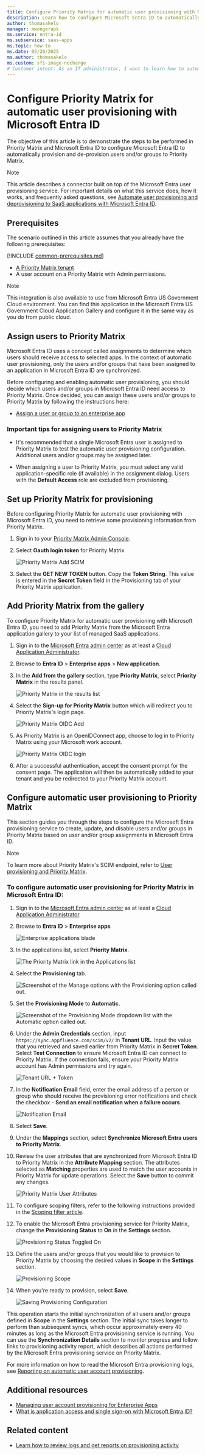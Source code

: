 ```yaml
---
title: Configure Priority Matrix for automatic user provisioning with Microsoft Entra ID
description: Learn how to configure Microsoft Entra ID to automatically provision and de-provision user accounts to Priority Matrix.
author: thomasakelo
manager: mwongerapk
ms.service: entra-id
ms.subservice: saas-apps
ms.topic: how-to
ms.date: 05/20/2025
ms.author: thomasakelo
ms.custom: sfi-image-nochange
# Customer intent: As an IT administrator, I want to learn how to automatically provision and deprovision user accounts from Microsoft Entra ID to Priority Matrix so that I can streamline the user management process and ensure that users have the appropriate access to Priority Matrix.
---
```


# Configure Priority Matrix for automatic user provisioning with Microsoft Entra ID

The objective of this article is to demonstrate the steps to be performed in Priority Matrix and Microsoft Entra ID to configure Microsoft Entra ID to automatically provision and de-provision users and/or groups to Priority Matrix.

> [!NOTE]
> This article describes a connector built on top of the Microsoft Entra user provisioning service. For important details on what this service does, how it works, and frequently asked questions, see [Automate user provisioning and deprovisioning to SaaS applications with Microsoft Entra ID](~/identity/app-provisioning/user-provisioning.md).
>

## Prerequisites

The scenario outlined in this article assumes that you already have the following prerequisites:

[!INCLUDE [common-prerequisites.md](~/identity/saas-apps/includes/common-prerequisites.md)]
* [A Priority Matrix tenant](https://appfluence.com/pricing/)
* A user account on a Priority Matrix with Admin permissions.

> [!NOTE]
> This integration is also available to use from Microsoft Entra US Government Cloud environment. You can find this application in the Microsoft Entra US Government Cloud Application Gallery and configure it in the same way as you do from public cloud.

## Assign users to Priority Matrix

Microsoft Entra ID uses a concept called assignments to determine which users should receive access to selected apps. In the context of automatic user provisioning, only the users and/or groups that have been assigned to an application in Microsoft Entra ID are synchronized.

Before configuring and enabling automatic user provisioning, you should decide which users and/or groups in Microsoft Entra ID need access to Priority Matrix. Once decided, you can assign these users and/or groups to Priority Matrix by following the instructions here:

* [Assign a user or group to an enterprise app](~/identity/enterprise-apps/assign-user-or-group-access-portal.md)

### Important tips for assigning users to Priority Matrix

* It's recommended that a single Microsoft Entra user is assigned to Priority Matrix to test the automatic user provisioning configuration. Additional users and/or groups may be assigned later.

* When assigning a user to Priority Matrix, you must select any valid application-specific role (if available) in the assignment dialog. Users with the **Default Access** role are excluded from provisioning.

## Set up Priority Matrix for provisioning

Before configuring Priority Matrix for automatic user provisioning with Microsoft Entra ID, you need to retrieve some provisioning information from Priority Matrix.

1. Sign in to your [Priority Matrix Admin Console](https://sync.appfluence.com/accounts/login/?next=/accounts/provisioning).

3. Select **Oauth login token** for Priority Matrix

	![Priority Matrix Add SCIM](media/priority-matrix-provisioning-tutorial/oauthlogin.png)

4. Select the **GET NEW TOKEN** button. Copy the **Token String**. This value is entered in the **Secret Token** field in the Provisioning tab of your Priority Matrix application.

## Add Priority Matrix from the gallery

To configure Priority Matrix for automatic user provisioning with Microsoft Entra ID, you need to add Priority Matrix from the Microsoft Entra application gallery to your list of managed SaaS applications.

1. Sign in to the [Microsoft Entra admin center](https://entra.microsoft.com) as at least a [Cloud Application Administrator](~/identity/role-based-access-control/permissions-reference.md#cloud-application-administrator).
1. Browse to **Entra ID** > **Enterprise apps** > **New application**.
1. In the **Add from the gallery** section, type **Priority Matrix**, select **Priority Matrix** in the results panel. 

	![Priority Matrix in the results list](common/search-new-app.png)

5. Select the **Sign-up for Priority Matrix** button which will redirect you to Priority Matrix's login page. 

	![Priority Matrix OIDC Add](media/priority-matrix-provisioning-tutorial/signup.png)

6. As Priority Matrix is an OpenIDConnect app, choose to log in to Priority Matrix using your Microsoft work account.

	![Priority Matrix OIDC login](media/priority-matrix-provisioning-tutorial/msftsignin.png)

7. After a successful authentication, accept the consent prompt for the consent page. The application will then be automatically added to your tenant and you be redirected to your Priority Matrix account.


## Configure automatic user provisioning to Priority Matrix 

This section guides you through the steps to configure the Microsoft Entra provisioning service to create, update, and disable users and/or groups in Priority Matrix based on user and/or group assignments in Microsoft Entra ID.

> [!NOTE]
> To learn more about Priority Matrix's SCIM endpoint, refer to [User provisioning and Priority Matrix](https://appfluence.com/help/article/user-provisioning/).

<a name='to-configure-automatic-user-provisioning-for-priority-matrix-in-azure-ad'></a>

### To configure automatic user provisioning for Priority Matrix in Microsoft Entra ID:

1. Sign in to the [Microsoft Entra admin center](https://entra.microsoft.com) as at least a [Cloud Application Administrator](~/identity/role-based-access-control/permissions-reference.md#cloud-application-administrator).
1. Browse to **Entra ID** > **Enterprise apps**

	![Enterprise applications blade](common/enterprise-applications.png)

1. In the applications list, select **Priority Matrix**.

	![The Priority Matrix link in the Applications list](common/all-applications.png)

3. Select the **Provisioning** tab.

	![Screenshot of the Manage options with the Provisioning option called out.](common/provisioning.png)

4. Set the **Provisioning Mode** to **Automatic**.

	![Screenshot of the Provisioning Mode dropdown list with the Automatic option called out.](common/provisioning-automatic.png)

5. Under the **Admin Credentials** section, input `https://sync.appfluence.com/scim/v2/` in **Tenant URL**. Input the value that you retrieved and saved earlier from Priority Matrix in **Secret Token**. Select **Test Connection** to ensure Microsoft Entra ID can connect to Priority Matrix. If the connection fails, ensure your Priority Matrix account has Admin permissions and try again.

	![Tenant URL + Token](common/provisioning-testconnection-tenanturltoken.png)

6. In the **Notification Email** field, enter the email address of a person or group who should receive the provisioning error notifications and check the checkbox - **Send an email notification when a failure occurs**.

	![Notification Email](common/provisioning-notification-email.png)

7. Select **Save**.

8. Under the **Mappings** section, select **Synchronize Microsoft Entra users to Priority Matrix**.

9. Review the user attributes that are synchronized from Microsoft Entra ID to Priority Matrix in the **Attribute Mapping** section. The attributes selected as **Matching** properties are used to match the user accounts in Priority Matrix for update operations. Select the **Save** button to commit any changes.

	![Priority Matrix User Attributes](media/priority-matrix-provisioning-tutorial/userattributes.png)

10. To configure scoping filters, refer to the following instructions provided in the [Scoping filter  article](~/identity/app-provisioning/define-conditional-rules-for-provisioning-user-accounts.md).

11. To enable the Microsoft Entra provisioning service for Priority Matrix, change the **Provisioning Status** to **On** in the **Settings** section.

	![Provisioning Status Toggled On](common/provisioning-toggle-on.png)

12. Define the users and/or groups that you would like to provision to Priority Matrix by choosing the desired values in **Scope** in the **Settings** section.

	![Provisioning Scope](common/provisioning-scope.png)

13. When you're ready to provision, select **Save**.

	![Saving Provisioning Configuration](common/provisioning-configuration-save.png)

This operation starts the initial synchronization of all users and/or groups defined in **Scope** in the **Settings** section. The initial sync takes longer to perform than subsequent syncs, which occur approximately every 40 minutes as long as the Microsoft Entra provisioning service is running. You can use the **Synchronization Details** section to monitor progress and follow links to provisioning activity report, which describes all actions performed by the Microsoft Entra provisioning service on Priority Matrix.

For more information on how to read the Microsoft Entra provisioning logs, see [Reporting on automatic user account provisioning](~/identity/app-provisioning/check-status-user-account-provisioning.md).

## Additional resources

* [Managing user account provisioning for Enterprise Apps](~/identity/app-provisioning/configure-automatic-user-provisioning-portal.md)
* [What is application access and single sign-on with Microsoft Entra ID?](~/identity/enterprise-apps/what-is-single-sign-on.md)

## Related content

* [Learn how to review logs and get reports on provisioning activity](~/identity/app-provisioning/check-status-user-account-provisioning.md)
